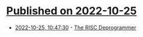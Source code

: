 # [Published on 2022-10-25](index.md)

* [2022-10-25, 10:47:30](https://lobste.rs/s/17cadc/risc_deprogrammer) - [The RISC Deprogrammer](https://blog.erratasec.com/2022/10/the-risc-deprogrammer.html)
